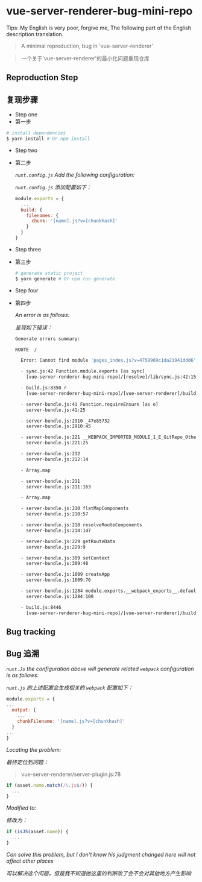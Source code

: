 # vue-server-renderer-bug-mini-repo

Tips: My English is very poor, forgive me, The following part of the English description translation.

> A minimal reproduction, bug in 'vue-server-renderer'

> 一个关于'vue-server-renderer'的最小化问题重现仓库


## Reproduction Step
## 复现步骤

- Step one
- 第一步
``` bash
# install dependencies
$ yarn install # Or npm install
```

- Step two
- 第二步

  *`nuxt.config.js` Add the following configuration:*

  *`nuxt.config.js` 添加配置如下：*

  ```javascript
  module.exports = {
    ...
    build: {
      filenames: {
        chunk: '[name].js?v=[chunkhash]'
      }
    }
  }
  ```

- Step three
- 第三步

  ``` bash
  # generate static project
  $ yarn generate # Or npm run generate
  ```

- Step four
- 第四步

  *An error is as follows:*

  *呈现如下错误：*

  ```bash
  Generate errors summary:

  ROUTE  /

    Error: Cannot find module 'pages_index.js?v=4759969c1da21941ddd6' from 'E:\GitRepo-Other\vue-server-renderer-bug-mini-repo'

    - sync.js:42 Function.module.exports [as sync]
      [vue-server-renderer-bug-mini-repo]/[resolve]/lib/sync.js:42:15

    - build.js:8350 r
      [vue-server-renderer-bug-mini-repo]/[vue-server-renderer]/build.js:8350:44

    - server-bundle.js:41 Function.requireEnsure [as e]
      server-bundle.js:41:25

    - server-bundle.js:2910 _47e85732
      server-bundle.js:2910:45

    - server-bundle.js:221 __WEBPACK_IMPORTED_MODULE_1_E_GitRepo_Other_vue_server_renderer_bug_mini_repo_node_modules_babel_runtime_core_js_promise___default.a.all.flatMapComponents
      server-bundle.js:221:25

    - server-bundle.js:212
      server-bundle.js:212:14

    - Array.map

    - server-bundle.js:211
      server-bundle.js:211:163

    - Array.map

    - server-bundle.js:210 flatMapComponents
      server-bundle.js:210:57

    - server-bundle.js:218 resolveRouteComponents
      server-bundle.js:218:147

    - server-bundle.js:229 getRouteData
      server-bundle.js:229:9

    - server-bundle.js:309 setContext
      server-bundle.js:309:48

    - server-bundle.js:1609 createApp
      server-bundle.js:1609:76

    - server-bundle.js:1284 module.exports.__webpack_exports__.default
      server-bundle.js:1284:100

    - build.js:8446
      [vue-server-renderer-bug-mini-repo]/[vue-server-renderer]/build.js:8446:15
  ```

## Bug tracking
## Bug 追溯

  *` nuxt.Js ` the configuration above will generate related ` webpack ` configuration is as follows:*

  *` nuxt.js ` 的上述配置会生成相关的 `webpack` 配置如下：*

  ```javascript
  module.exports = {
  ...
    output: {
      ...
      chunkFilename: '[name].js?v=[chunkhash]'
    }
  ...
  }
  ```

  *Locating the problem:*

  *最终定位到问题：*

  > vue-server-renderer/server-plugin.js:78

  ```javascript
  if (asset.name.match(/\.js$/)) {
    ...
  }
  ```

  *Modified to:*

  *修改为：*

  ```javascript
  if (isJS(asset.name)) {
    ...
  }
  ```

  *Can solve this problem, but I don't know his judgment changed here will not affect other places*

  *可以解决这个问题，但是我不知道他这里的判断改了会不会对其他地方产生影响*
